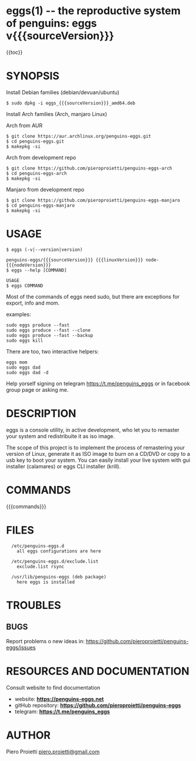 eggs(1) -- the reproductive system of penguins: eggs v{{{sourceVersion}}}
==========================================================================

{{toc}}

# SYNOPSIS
Install Debian families (debian/devuan/ubuntu)
```
$ sudo dpkg -i eggs_{{{sourceVersion}}}_amd64.deb
```

Install Arch families (Arch, manjaro Linux)

Arch from AUR
```
$ git clone https://aur.archlinux.org/penguins-eggs.git
$ cd penguins-eggs.git
$ makepkg -si
```

Arch from development repo
```
$ git clone https://github.com/pieroproietti/penguins-eggs-arch
$ cd penguins-eggs-arch
$ makepkg -si
```

Manjaro from development repo
```
$ git clone https://github.com/pieroproietti/penguins-eggs-manjaro
$ cd penguins-eggs-manjaro
$ makepkg -si
```

# USAGE

```
$ eggs (-v|--version|version)

penguins-eggs/{{{sourceVersion}}} {{{linuxVersion}}} node-{{{nodeVersion}}}
$ eggs --help [COMMAND]

USAGE
$ eggs COMMAND
```

Most of the commands of eggs need sudo, but there are exceptions for export, info and mom.

examples:

```
sudo eggs produce --fast
sudo eggs produce --fast --clone
sudo eggs produce --fast --backup
sudo eggs kill
```

There are too, two interactive helpers:

```
eggs mom
sudo eggs dad
sudo eggs dad -d
```

Help yorself signing on telegram https://t.me/penguins_eggs or in facebook group page or asking me.


# DESCRIPTION

eggs is a console utility, in active development, who let you to remaster your system and redistribuite it as iso image.

The scope of this project is to implement the process of remastering your version of Linux, generate it as ISO image to burn on a CD/DVD or copy to a usb key to boot your system. You can easily install your live system with gui installer (calamares)  or eggs CLI installer (krill).

# COMMANDS

{{{commands}}}

# FILES
      /etc/penguins-eggs.d
        all eggs configurations are here

      /etc/penguins-eggs.d/exclude.list
        exclude.list rsync

      /usr/lib/penguins-eggs (deb package)
        here eggs is installed

# TROUBLES

## BUGS

Report problems o new ideas in: <https://github.com/pieroproietti/penguins-eggs/issues>

# RESOURCES AND DOCUMENTATION
Consult website to find  documentation

* website: **https://penguins-eggs.net**
* gitHub repository: **https://github.com/pieroproietti/penguins-eggs**
* telegram: **https://t.me/penguins_eggs**

# AUTHOR

Piero Proietti <piero.proietti@gmail.com>
